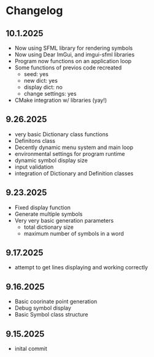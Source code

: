 # Changelog

## 10.1.2025

- Now using SFML library for rendering symbols
- Now using Dear ImGui, and imgui-sfml libraries
- Program now functions on an application loop
- Some functions of previos code recreated
  - seed: yes
  - new dict: yes
  - display dict: no
  - change settings: yes
- CMake integration w/ libraries (yay!)

## 9.26.2025

- very basic Dictionary class functions
- Definitons class
- Decently dynamic menu system and main loop
- environmental settings for program runtime
- dynamic symbol display size
- input validation
- integration of Dictionary and Definition classes

## 9.23.2025

- Fixed display function
- Generate multiple symbols
- Very very basic generation parameters
  - total dictionary size
  - maximum number of symbols in a word

## 9.17.2025

- attempt to get lines displaying and working correctly

## 9.16.2025

- Basic coorinate point generation
- Debug symbol display
- Basic Symbol class structure

## 9.15.2025

- inital commit
